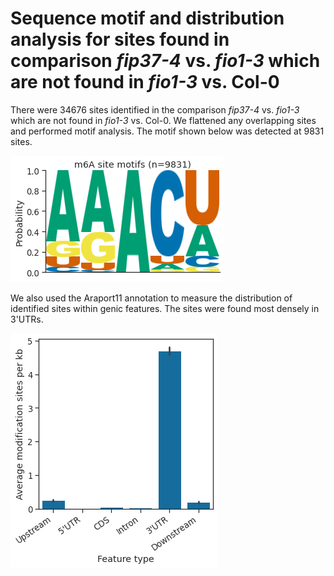 # Sequence motif and distribution analysis for sites found in comparison *fip37-4* vs. *fio1-3* which are not found in *fio1-3* vs. Col-0



There were 34676 sites identified in the comparison *fip37-4* vs. *fio1-3* which are not found in *fio1-3* vs. Col-0. We flattened any overlapping sites and performed motif analysis. The motif shown below was detected at 9831 sites.




    
![png](fip37_vs_fio1__not__fio1_vs_col0_yanocomp_logos.py_files/fip37_vs_fio1__not__fio1_vs_col0_yanocomp_logos.py_3_1.png)
    



We also used the Araport11 annotation to measure the distribution of identified sites within genic features. The sites were found most densely in 3'UTRs.



    
![png](fip37_vs_fio1__not__fio1_vs_col0_yanocomp_logos.py_files/fip37_vs_fio1__not__fio1_vs_col0_yanocomp_logos.py_4_1.png)
    

